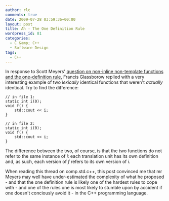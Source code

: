 ```yaml
---
author: rlc
comments: true
date: 2009-07-28 03:59:36+00:00
layout: post
title: Ah - The One Definition Rule
wordpress_id: 81
categories:
  - C &amp; C++
  - Software Design
tags:
  - C++
---
```


In response to Scott Meyers' [question on non-inline non-template functions and the one-definition rule](http://groups.google.com/group/comp.std.c++/msg/863b3f502efae0e0), Francis Glassborow replied with a very interesting example of two _lexically_ identical functions that weren't _actually_ identical. <!--more-->
Try to find the difference:

    // in file 1:
    static int i(0);
    void f() {
        std::cout << i;
    }

    // in file 2:
    static int i(0);
    void f() {
        std::cout << i;
    }

The difference between the two, of course, is that the two functions do not refer to the same instance of _i_: each translation unit has its own definition and, as such, each version of _f_ refers to its own version of _i_.

When reading this thread on comp.std.c++, this post convinced me that mr Meyers may well have under-estimated the complexity of what he proposed - and that the one definition rule is likely one of the hardest rules to cope with - and one of the rules one is most likely to stumble upon by accident if one doesn't conciously avoid it - in the C++ programming language.
